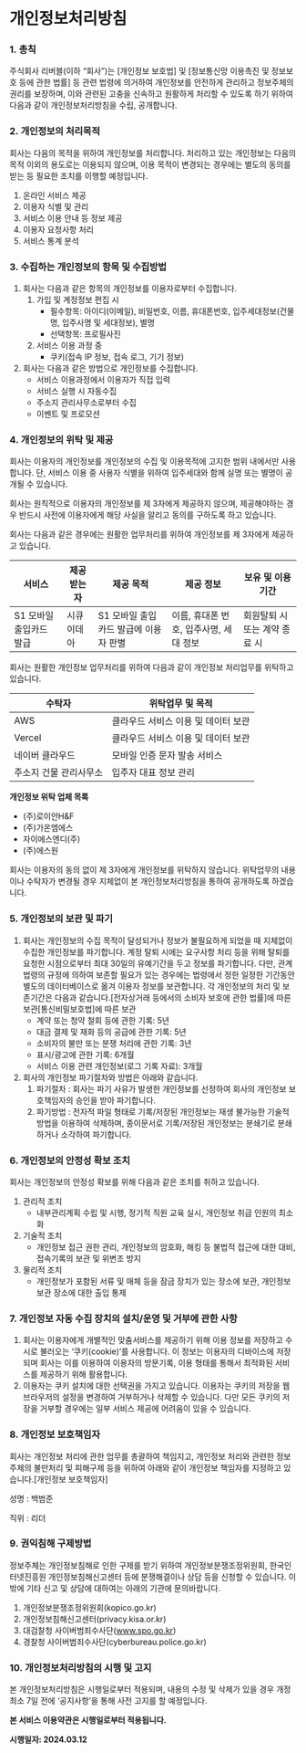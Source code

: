 # 개인정보처리방침

### **1. 총칙**

주식회사 리버블(이하 “회사”)는 [개인정보 보호법] 및 [정보통신망 이용촉진 및 정보보호 등에 관한 법률] 등 관련 법령에 의거하여 개인정보를 안전하게 관리하고 정보주체의 권리를 보장하며, 이와 관련된 고충을 신속하고 원활하게 처리할 수 있도록 하기 위하여 다음과 같이 개인정보처리방침을 수립, 공개합니다.

### **2. 개인정보의 처리목적**

회사는 다음의 목적을 위하여 개인정보를 처리합니다. 처리하고 있는 개인정보는 다음의 목적 이외의 용도로는 이용되지 않으며, 이용 목적이 변경되는 경우에는 별도의 동의를 받는 등 필요한 조치를 이행할 예정입니다.

1. 온라인 서비스 제공
2. 이용자 식별 및 관리
3. 서비스 이용 안내 등 정보 제공
4. 이용자 요청사항 처리
5. 서비스 통계 분석

### **3. 수집하는 개인정보의 항목 및 수집방법**

1. 회사는 다음과 같은 항목의 개인정보를 이용자로부터 수집합니다.
   1. 가입 및 계정정보 편집 시
      - 필수항목: 아이디(이메일), 비밀번호, 이름, 휴대폰번호, 입주세대정보(건물명, 입주사명 및 세대정보), 별명
      - 선택항목: 프로필사진
   2. 서비스 이용 과정 중
      - 쿠키(접속 IP 정보, 접속 로그, 기기 정보)
2. 회사는 다음과 같은 방법으로 개인정보를 수집합니다.
   - 서비스 이용과정에서 이용자가 직접 입력
   - 서비스 실행 시 자동수집
   - 주소지 관리사무소로부터 수집
   - 이벤트 및 프로모션

### **4. 개인정보의 위탁 및 제공**

회사는 이용자의 개인정보를 개인정보의 수집 및 이용목적에 고지한 범위 내에서만 사용합니다. 단, 서비스 이용 중 사용자 식별을 위하여 입주세대와 함께 실명 또는 별명이 공개될 수 있습니다.

회사는 원칙적으로 이용자의 개인정보를 제 3자에게 제공하지 않으며, 제공해야하는 경우 반드시 사전에 이용자에게 해당 사실을 알리고 동의를 구하도록 하고 있습니다.

회사는 다음과 같은 경우에는 원활한 업무처리를 위하여 개인정보를 제 3자에게 제공하고 있습니다.

| 서비스                  | 제공받는 자 | 제공 목적                             | 제공 정보                              | 보유 및 이용기간              |
| ----------------------- | ----------- | ------------------------------------- | -------------------------------------- | ----------------------------- |
| S1 모바일 출입카드 발급 | 시큐이데아  | S1 모바일 출입카드 발급에 이용자 판별 | 이름, 휴대폰 번호, 입주사명, 세대 정보 | 회원탈퇴 시 또는 계약 종료 시 |

회사는 원활한 개인정보 업무처리를 위하여 다음과 같이 개인정보 처리업무를 위탁하고 있습니다.

| 수탁자                 | 위탁업무 및 목적                    |
| ---------------------- | ----------------------------------- |
| AWS                    | 클라우드 서비스 이용 및 데이터 보관 |
| Vercel                 | 클라우드 서비스 이용 및 데이터 보관 |
| 네이버 클라우드        | 모바일 인증 문자 발송 서비스        |
| 주소지 건물 관리사무소 | 입주자 대표 정보 관리               |

**개인정보 위탁 업체 목록**

- (주)로이안H&F
- (주)가온엠에스
- 자이에스엔디(주)
- (주)에스원

회사는 이용자의 동의 없이 제 3자에게 개인정보를 위탁하지 않습니다. 위탁업무의 내용이나 수탁자가 변경될 경우 지체없이 본 개인정보처리방침을 통하여 공개하도록 하겠습니다.

### **5. 개인정보의 보관 및 파기**

1. 회사는 개인정보의 수집 목적이 달성되거나 정보가 불필요하게 되었을 때 지체없이 수집한 개인정보를 파기합니다. 계정 탈퇴 시에는 요구사항 처리 등을 위해 탈퇴를 요청한 시점으로부터 최대 30일의 유예기간을 두고 정보를 파기합니다. 다만, 관계법령의 규정에 의하여 보존할 필요가 있는 경우에는 법령에서 정한 일정한 기간동안 별도의 데이터베이스로 옮겨 이용자 정보를 보관합니다. 각 개인정보의 처리 및 보존기간은 다음과 같습니다.[전자상거래 등에서의 소비자 보호에 관한 법률]에 따른 보관[통신비밀보호법]에 따른 보관
   - 계약 또는 청약 철회 등에 관한 기록: 5년
   - 대금 결제 및 재화 등의 공급에 관한 기록: 5년
   - 소비자의 불만 또는 분쟁 처리에 관한 기록: 3년
   - 표시/광고에 관한 기록: 6개월
   - 서비스 이용 관련 개인정보(로그 기록 자료): 3개월
2. 회사의 개인정보 파기절차와 방법은 아래와 같습니다.
   1. 파기절차 : 회사는 파기 사유가 발생한 개인정보를 선정하여 회사의 개인정보 보호책임자의 승인을 받아 파기합니다.
   2. 파기방법 : 전자적 파일 형태로 기록/저장된 개인정보는 재생 불가능한 기술적 방법을 이용하여 삭제하며, 종이문서로 기록/저장된 개인정보는 분쇄기로 분쇄하거나 소각하여 파기합니다.

### **6. 개인정보의 안정성 확보 조치**

회사는 개인정보의 안정성 확보를 위해 다음과 같은 조치를 취하고 있습니다.

1. 관리적 조치
   - 내부관리계획 수립 및 시행, 정기적 직원 교육 실시, 개인정보 취급 인원의 최소화
2. 기술적 조치
   - 개인정보 접근 권한 관리, 개인정보의 암호화, 해킹 등 불법적 접근에 대한 대비, 접속기록의 보관 및 위변조 방지
3. 물리적 조치
   - 개인정보가 포함된 서류 및 매체 등을 잠금 장치가 있는 장소에 보관, 개인정보 보관 장소에 대한 출입 통제

### **7. 개인정보 자동 수집 장치의 설치/운영 및 거부에 관한 사항**

1. 회사는 이용자에게 개별적인 맞춤서비스를 제공하기 위해 이용 정보를 저장하고 수시로 불러오는 ‘쿠키(cookie)’를 사용합니다. 이 정보는 이용자의 디바이스에 저장되며 회사는 이를 이용하여 이용자의 방문기록, 이용 형태를 통해서 최적화된 서비스를 제공하기 위해 활용합니다.
2. 이용자는 쿠키 설치에 대한 선택권을 가지고 있습니다. 이용자는 쿠키의 저장을 웹 브라우저의 설정을 변경하여 거부하거나 삭제할 수 있습니다. 다만 모든 쿠키의 저장을 거부할 경우에는 일부 서비스 제공에 어려움이 있을 수 있습니다.

### **8. 개인정보 보호책임자**

회사는 개인정보 처리에 관한 업무를 총괄하여 책임지고, 개인정보 처리와 관련한 정보주체의 불만처리 및 피해구제 등을 위하여 아래와 같이 개인정보 책임자를 지정하고 있습니다.[개인정보 보호책임자]

성명 : 백범준

직위 : 리더

### **9. 권익침해 구제방법**

정보주체는 개인정보침해로 인한 구제를 받기 위하여 개인정보분쟁조정위원회, 한국인터넷진흥원 개인정보침해신고센터 등에 분쟁해결이나 상담 등을 신청할 수 있습니다. 이 밖에 기타 신고 및 상담에 대하여는 아래의 기관에 문의바랍니다.

1. 개인정보분쟁조정위원회(kopico.go.kr)
2. 개인정보침해신고센터(privacy.kisa.or.kr)
3. 대검찰청 사이버범죄수사단(www.spo.go.kr)
4. 경찰청 사이버범죄수사단(cyberbureau.police.go.kr)

### **10. 개인정보처리방침의 시행 및 고지**

본 개인정보처리방침은 시행일로부터 적용되며, 내용의 수정 및 삭제가 있을 경우 개정 최소 7일 전에 ‘공지사항’을 통해 사전 고지를 할 예정입니다.

**본 서비스 이용약관은 시행일로부터 적용됩니다.**

**시행일자: 2024.03.12**

